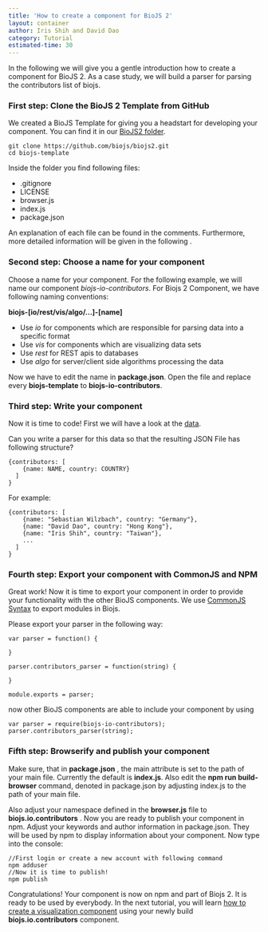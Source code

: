 ```yaml
---
title: 'How to create a component for BioJS 2'
layout: container
author: Iris Shih and David Dao 
category: Tutorial
estimated-time: 30 
---
```


In the following we will give you a gentle introduction how to create a component for BioJS 2. As a case study, we will build a parser for parsing the contributors list of biojs.

### First step: Clone the BioJS 2 Template from GitHub
We created a BioJS Template for giving you a headstart for developing your component. 
You can find it in our [BioJS2 folder](https://github.com/biojs/biojs2).

```
git clone https://github.com/biojs/biojs2.git
cd biojs-template
```

Inside the folder you find following files:

- .gitignore
- LICENSE
- browser.js
- index.js
- package.json

An explanation of each file can be found in the comments. Furthermore, more detailed information will be given in the following .

### Second step: Choose a name for your component
Choose a name for your component. For the following example, we will name our component *biojs-io-contributors*.
For Biojs 2 Component, we have following naming conventions:

__biojs-[io/rest/vis/algo/...]-[name]__

- Use *io* for components which are responsible for parsing data into a specific format
- Use *vis* for components which are visualizing data sets
- Use *rest* for REST apis to databases
- Use *algo* for server/client side algorithms processing the data

Now we have to edit the name in __package.json__.
Open the file and replace every __biojs-template__ to __biojs-io-contributors__.

### Third step: Write your component
Now it is time to code! First we will have a look at the [data]().

Can you write a parser for this data so that the resulting JSON File has following structure?

```
{contributors: [
    {name: NAME, country: COUNTRY}
  ]
}
```

For example:

```
{contributors: [
    {name: "Sebastian Wilzbach", country: "Germany"},
    {name: "David Dao", country: "Hong Kong"},
    {name: "Iris Shih", country: "Taiwan"},
    ...
  ]
}

```

### Fourth step: Export your component with CommonJS and NPM
Great work! Now it is time to export your component in order to provide your functionality with the other BioJS components.
We use [CommonJS Syntax](http://wiki.commonjs.org/wiki/Modules/1.1) to export modules in Biojs.

Please export your parser in the following way:

```
var parser = function() {

}

parser.contributors_parser = function(string) {
    
}

module.exports = parser;

```

now other BioJS components are able to include your component by using

```
var parser = require(biojs-io-contributors);
parser.contributors_parser(string);

```

### Fifth step: Browserify and publish your component
Make sure, that in __package.json__ , the main attribute is set to the path of your main file.
Currently the default is __index.js__. Also edit the __npm run build-browser__ command, denoted in package.json by adjusting index.js to the path of your main file.

Also adjust your namespace defined in the __browser.js__ file to __biojs.io.contributors__ .
Now you are ready to publish your component in npm. Adjust your keywords and author information in package.json. 
They will be used by npm to display information about your component. Now type into the console:

```
//First login or create a new account with following command
npm adduser 
//Now it is time to publish!
npm publish
```

Congratulations! Your component is now on npm and part of Biojs 2. It is ready to be used by everybody. 
In the next tutorial, you will learn [how to create a visualization component]() using your newly build __biojs.io.contributors__ component.



